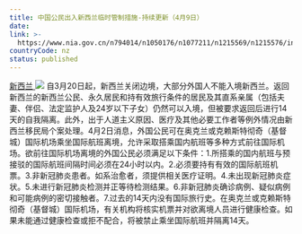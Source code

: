 ```yaml
---
title: 中国公民出入新西兰临时管制措施-持续更新（4月9日）
date: 
link: >-
  https://www.nia.gov.cn/n794014/n1050176/n1077211/n1215569/n1215576/index.html
countryCode: nz
status: published
---
```

[新西兰 ![](../../../../../dbsource/1227208/1229561.png)](javascript:void(0))
    [](javascript:void(0))自3月20日起，新西兰关闭边境，大部分外国人不能入境新西兰。返回新西兰的新西兰公民、永久居民和持有效旅行条件的居民及其直系亲属（包括夫妻、伴侣、法定监护人及24岁以下子女）仍然可以入境，但被要求返回后进行14天的自我隔离。此外，出于人道主义原因、医疗及其他必要工作者等例外情况由新西兰移民局个案处理。4月2日消息，外国公民可在奥克兰或克赖斯特彻奇（基督城）国际机场乘坐国际航班离境，允许采取搭乘国内航班等多种方式前往国际机场。欲前往国际机场离境的外国公民必须满足以下条件：1.所搭乘的国内航班与预接驳的国际航班间隔时间必须在24小时以内。2.必须要持有有效的国际航班机票。3.非新冠肺炎患者。如系治愈者，须提供相关医疗证明。4.未出现新冠肺炎症状。5.未进行新冠肺炎检测并正等待检测结果。6.非新冠肺炎确诊病例、疑似病例和可能病例的密切接触者。7.过去的14天内没有国际旅行史。在奥克兰或克赖斯特彻奇（基督城）国际机场，有关机构将核实机票并对欲离境人员进行健康检查。如果未能通过健康检查或拒不配合，将被禁止乘坐国际航班并隔离14天。 
